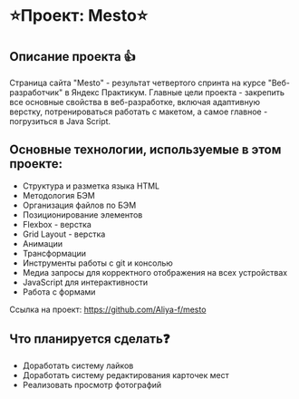 # ⭐Проект: Mesto⭐

## Описание проекта 👍

Страница сайта "Mesto" - результат четвертого спринта на курсе "Веб-разработчик" в Яндекс Практикум. Главные цели проекта - закрепить все основные свойства в веб-разработке, включая адаптивную верстку, потренироваться работать с макетом, а самое главное - погрузиться в Java Script.

## Основные технологии, используемые в этом проекте:

 - Структура и разметка языка HTML
 - Методология БЭМ
 - Организация файлов по БЭМ
 - Позиционирование элементов
 - Flexbox - верстка
 - Grid Layout - верстка
 - Анимации
 - Трансформации
 - Инструменты работы с git и консолью
 - Медиа запросы для корректного отображения на всех устройствах
 - JavaScript для интерактивности
 - Работа с формами

 Ссылка на проект: https://github.com/Aliya-f/mesto

## Что планируется сделать❓

 - Доработать систему лайков
 - Доработать систему редактирования карточек мест
 - Реализовать просмотр фотографий